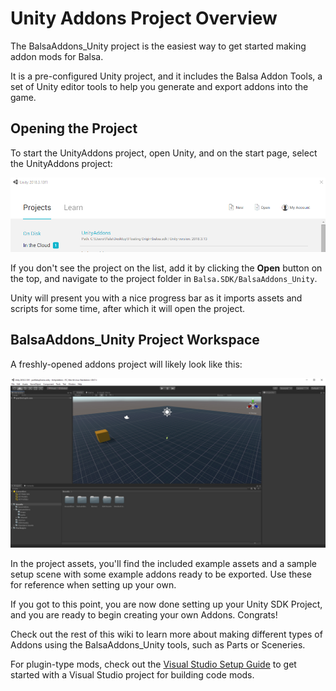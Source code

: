 # Unity Addons Project Overview
The BalsaAddons_Unity project is the easiest way to get started making addon mods for Balsa.

It is a pre-configured Unity project, and it includes the Balsa Addon Tools, a set of Unity editor tools to help you generate and export addons into the game.

## Opening the Project

To start the UnityAddons project, open Unity, and on the start page, select the UnityAddons project:

![](img/openunityaddonsproject.png)

If you don't see the project on the list, add it by clicking the **Open** button on the top, and navigate to the project folder in `Balsa.SDK/BalsaAddons_Unity`.

Unity will present you with a nice progress bar as it imports assets and scripts for some time, after which it will open the project.


## BalsaAddons_Unity Project Workspace

A freshly-opened addons project will likely look like this:

![](img/unityaddonsprojectworkspace.png)


In the project assets, you'll find the included example assets and a sample setup scene with some example addons ready to be exported. Use these for reference when setting up your own.


If you got to this point, you are now done setting up your Unity SDK Project, and you are ready to begin creating your own Addons. Congrats!

Check out the rest of this wiki to learn more about making different types of Addons using the BalsaAddons_Unity tools, such as Parts or Sceneries.




For plugin-type mods, check out the [Visual Studio Setup Guide](balsaworks.vsSetup.md) to get started with a Visual Studio project for building code mods.




